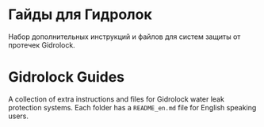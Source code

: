 # Гайды для Гидролок
Набор дополнительных инструкций и файлов для систем защиты от протечек Gidrolock.

# Gidrolock Guides
A collection of extra instructions and files for Gidrolock water leak protection systems. Each folder has a ``README_en.md`` file for English speaking users.
